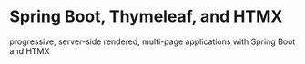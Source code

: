 # Spring Boot, Thymeleaf, and HTMX

progressive, server-side rendered, multi-page applications with Spring Boot and HTMX
